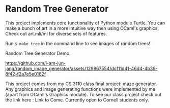 # Random Tree Generator

This project implements core functionality of Python module Turtle. You can make a bunch of art in a more intuitive way then using OCaml's graphics. Check out art.mli/ml for diverse sets of features.

Run `$ make tree` in the command line to see images of random trees!

Random Tree Generator Demo:

https://github.com/i-am-jun-jang/random_image_generator/assets/129967554/dcf11d41-46d4-4b39-8f42-f2a7e5e0162f

This project comes from my CS 3110 class final project: maze generator.
Any graphics and image generating functions were implemented by me (apart from OCaml's Graphics module).
To see our class project check out the link here : Link to Come. Currently open to Cornell students only.
